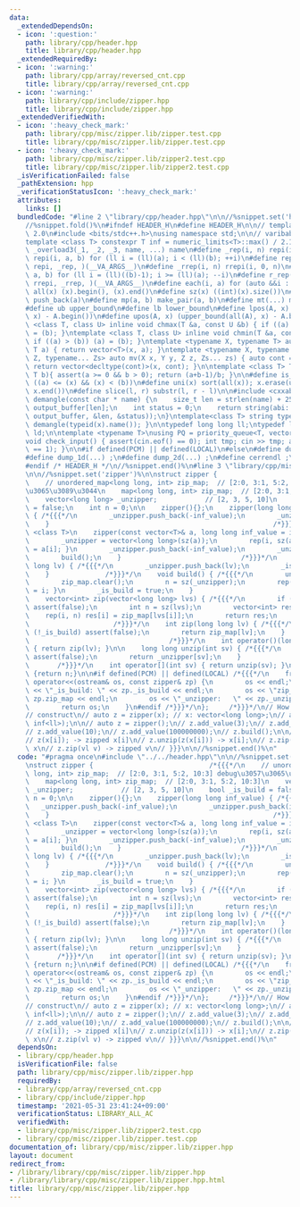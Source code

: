 ```yaml
---
data:
  _extendedDependsOn:
  - icon: ':question:'
    path: library/cpp/header.hpp
    title: library/cpp/header.hpp
  _extendedRequiredBy:
  - icon: ':warning:'
    path: library/cpp/array/reversed_cnt.cpp
    title: library/cpp/array/reversed_cnt.cpp
  - icon: ':warning:'
    path: library/cpp/include/zipper.hpp
    title: library/cpp/include/zipper.hpp
  _extendedVerifiedWith:
  - icon: ':heavy_check_mark:'
    path: library/cpp/misc/zipper.lib/zipper.test.cpp
    title: library/cpp/misc/zipper.lib/zipper.test.cpp
  - icon: ':heavy_check_mark:'
    path: library/cpp/misc/zipper.lib/zipper2.test.cpp
    title: library/cpp/misc/zipper.lib/zipper2.test.cpp
  _isVerificationFailed: false
  _pathExtension: hpp
  _verificationStatusIcon: ':heavy_check_mark:'
  attributes:
    links: []
  bundledCode: "#line 2 \"library/cpp/header.hpp\"\n\n//%snippet.set('header')%\n\
    //%snippet.fold()%\n#ifndef HEADER_H\n#define HEADER_H\n\n// template version\
    \ 2.0\n#include <bits/stdc++.h>\nusing namespace std;\n\n// varibable settings\n\
    template <class T> constexpr T inf = numeric_limits<T>::max() / 2.1;\n\n#define\
    \ _overload3(_1, _2, _3, name, ...) name\n#define _rep(i, n) repi(i, 0, n)\n#define\
    \ repi(i, a, b) for (ll i = (ll)(a); i < (ll)(b); ++i)\n#define rep(...) _overload3(__VA_ARGS__,\
    \ repi, _rep, )(__VA_ARGS__)\n#define _rrep(i, n) rrepi(i, 0, n)\n#define rrepi(i,\
    \ a, b) for (ll i = (ll)((b)-1); i >= (ll)(a); --i)\n#define r_rep(...) _overload3(__VA_ARGS__,\
    \ rrepi, _rrep, )(__VA_ARGS__)\n#define each(i, a) for (auto &&i : a)\n#define\
    \ all(x) (x).begin(), (x).end()\n#define sz(x) ((int)(x).size())\n#define pb(a)\
    \ push_back(a)\n#define mp(a, b) make_pair(a, b)\n#define mt(...) make_tuple(__VA_ARGS__)\n\
    #define ub upper_bound\n#define lb lower_bound\n#define lpos(A, x) (lower_bound(all(A),\
    \ x) - A.begin())\n#define upos(A, x) (upper_bound(all(A), x) - A.begin())\ntemplate\
    \ <class T, class U> inline void chmax(T &a, const U &b) { if ((a) < (b)) (a)\
    \ = (b); }\ntemplate <class T, class U> inline void chmin(T &a, const U &b) {\
    \ if ((a) > (b)) (a) = (b); }\ntemplate <typename X, typename T> auto mv(X x,\
    \ T a) { return vector<T>(x, a); }\ntemplate <typename X, typename Y, typename\
    \ Z, typename... Zs> auto mv(X x, Y y, Z z, Zs... zs) { auto cont = mv(y, z, zs...);\
    \ return vector<decltype(cont)>(x, cont); }\n\ntemplate <class T> T cdiv(T a,\
    \ T b){ assert(a >= 0 && b > 0); return (a+b-1)/b; }\n\n#define is_in(x, a, b)\
    \ ((a) <= (x) && (x) < (b))\n#define uni(x) sort(all(x)); x.erase(unique(all(x)),\
    \ x.end())\n#define slice(l, r) substr(l, r - l)\n\n#include <cxxabi.h>\nstring\
    \ demangle(const char * name) {\n    size_t len = strlen(name) + 256;\n    char\
    \ output_buffer[len];\n    int status = 0;\n    return string(abi::__cxa_demangle(name,\
    \ output_buffer, &len, &status));\n}\ntemplate<class T> string type(T x){ return\
    \ demangle(typeid(x).name()); }\n\ntypedef long long ll;\ntypedef long double\
    \ ld;\n\ntemplate <typename T>\nusing PQ = priority_queue<T, vector<T>, greater<T>>;\n\
    void check_input() { assert(cin.eof() == 0); int tmp; cin >> tmp; assert(cin.eof()\
    \ == 1); }\n\n#if defined(PCM) || defined(LOCAL)\n#else\n#define dump(...) ;\n\
    #define dump_1d(...) ;\n#define dump_2d(...) ;\n#define cerrendl ;\n#endif\n\n\
    #endif /* HEADER_H */\n//%snippet.end()%\n#line 3 \"library/cpp/misc/zipper.lib/zipper.hpp\"\
    \n\n//%snippet.set('zipper')%\n\nstruct zipper {                             /*{{{*/\n\
    \    // unordered_map<long long, int> zip_map;  // [2:0, 3:1, 5:2, 10:3] debug\u3057\
    \u3065\u3089\u3044\n    map<long long, int> zip_map;  // [2:0, 3:1, 5:2, 10:3]\n\
    \    vector<long long> _unzipper;            // [2, 3, 5, 10]\n    bool _is_build\
    \ = false;\n    int n = 0;\n\n    zipper(){};\n    zipper(long long inf_value)\
    \ { /*{{{*/\n        _unzipper.push_back(-inf_value);\n        _unzipper.push_back(inf_value);\n\
    \    }                                                        /*}}}*/\n\n    template\
    \ <class T>\n    zipper(const vector<T>& a, long long inf_value = inf<ll>) { /*{{{*/\n\
    \        _unzipper = vector<long long>(sz(a));\n        rep(i, sz(a)) { _unzipper[i]\
    \ = a[i]; }\n        _unzipper.push_back(-inf_value);\n        _unzipper.push_back(inf_value);\n\
    \        build();\n    }                              /*}}}*/\n    void add_value(long\
    \ long lv) { /*{{{*/\n        _unzipper.push_back(lv);\n        _is_build = false;\n\
    \    }              /*}}}*/\n    void build() { /*{{{*/\n        uni(_unzipper);\n\
    \        zip_map.clear();\n        n = sz(_unzipper);\n        rep(i, n) { zip_map[_unzipper[i]]\
    \ = i; }\n        _is_build = true;\n    }                              /*}}}*/\n\
    \    vector<int> zip(vector<long long> lvs) { /*{{{*/\n        if (!_is_build)\
    \ assert(false);\n        int n = sz(lvs);\n        vector<int> res(n);\n    \
    \    rep(i, n) res[i] = zip_map[lvs[i]];\n        return res;\n    }         \
    \                     /*}}}*/\n    int zip(long long lv) { /*{{{*/\n        if\
    \ (!_is_build) assert(false);\n        return zip_map[lv];\n    }            \
    \                                   /*}}}*/\n    int operator()(long long lv)\
    \ { return zip(lv); }\n\n    long long unzip(int sv) { /*{{{*/\n        if (!_is_build)\
    \ assert(false);\n        return _unzipper[sv];\n    }                       \
    \       /*}}}*/\n    int operator[](int sv) { return unzip(sv); }\n\n    int size()\
    \ {return n;}\n\n#if defined(PCM) || defined(LOCAL) /*{{{*/\n    friend ostream&\
    \ operator<<(ostream& os, const zipper& zp) {\n        os << endl;\n        os\
    \ << \"_is_build: \" << zp._is_build << endl;\n        os << \"zip_map:   \" <<\
    \ zp.zip_map << endl;\n        os << \"_unzipper:   \" << zp._unzipper << endl;\n\
    \        return os;\n    }\n#endif /*}}}*/\n};     /*}}}*/\n// How to use {{{\n\
    // construct\n// auto z = zipper(x); // x: vector<long long>;\n// auto z = zipper(x,\
    \ inf<ll>);\n\n// auto z = zipper();\n// z.add_value(3);\n// z.add_value(5);\n\
    // z.add_value(10);\n// z.add_value(100000000);\n// z.build();\n\n// other method\n\
    // z(x[i]); -> zipped x[i]\n// z.unzip(z(x[i])) -> x[i];\n// z.zip(ll x) -> zipped\
    \ x\n// z.zip(vl v) -> zipped v\n// }}}\n\n//%snippet.end()%\n"
  code: "#pragma once\n#include \"../../header.hpp\"\n\n//%snippet.set('zipper')%\n\
    \nstruct zipper {                             /*{{{*/\n    // unordered_map<long\
    \ long, int> zip_map;  // [2:0, 3:1, 5:2, 10:3] debug\u3057\u3065\u3089\u3044\n\
    \    map<long long, int> zip_map;  // [2:0, 3:1, 5:2, 10:3]\n    vector<long long>\
    \ _unzipper;            // [2, 3, 5, 10]\n    bool _is_build = false;\n    int\
    \ n = 0;\n\n    zipper(){};\n    zipper(long long inf_value) { /*{{{*/\n     \
    \   _unzipper.push_back(-inf_value);\n        _unzipper.push_back(inf_value);\n\
    \    }                                                        /*}}}*/\n\n    template\
    \ <class T>\n    zipper(const vector<T>& a, long long inf_value = inf<ll>) { /*{{{*/\n\
    \        _unzipper = vector<long long>(sz(a));\n        rep(i, sz(a)) { _unzipper[i]\
    \ = a[i]; }\n        _unzipper.push_back(-inf_value);\n        _unzipper.push_back(inf_value);\n\
    \        build();\n    }                              /*}}}*/\n    void add_value(long\
    \ long lv) { /*{{{*/\n        _unzipper.push_back(lv);\n        _is_build = false;\n\
    \    }              /*}}}*/\n    void build() { /*{{{*/\n        uni(_unzipper);\n\
    \        zip_map.clear();\n        n = sz(_unzipper);\n        rep(i, n) { zip_map[_unzipper[i]]\
    \ = i; }\n        _is_build = true;\n    }                              /*}}}*/\n\
    \    vector<int> zip(vector<long long> lvs) { /*{{{*/\n        if (!_is_build)\
    \ assert(false);\n        int n = sz(lvs);\n        vector<int> res(n);\n    \
    \    rep(i, n) res[i] = zip_map[lvs[i]];\n        return res;\n    }         \
    \                     /*}}}*/\n    int zip(long long lv) { /*{{{*/\n        if\
    \ (!_is_build) assert(false);\n        return zip_map[lv];\n    }            \
    \                                   /*}}}*/\n    int operator()(long long lv)\
    \ { return zip(lv); }\n\n    long long unzip(int sv) { /*{{{*/\n        if (!_is_build)\
    \ assert(false);\n        return _unzipper[sv];\n    }                       \
    \       /*}}}*/\n    int operator[](int sv) { return unzip(sv); }\n\n    int size()\
    \ {return n;}\n\n#if defined(PCM) || defined(LOCAL) /*{{{*/\n    friend ostream&\
    \ operator<<(ostream& os, const zipper& zp) {\n        os << endl;\n        os\
    \ << \"_is_build: \" << zp._is_build << endl;\n        os << \"zip_map:   \" <<\
    \ zp.zip_map << endl;\n        os << \"_unzipper:   \" << zp._unzipper << endl;\n\
    \        return os;\n    }\n#endif /*}}}*/\n};     /*}}}*/\n// How to use {{{\n\
    // construct\n// auto z = zipper(x); // x: vector<long long>;\n// auto z = zipper(x,\
    \ inf<ll>);\n\n// auto z = zipper();\n// z.add_value(3);\n// z.add_value(5);\n\
    // z.add_value(10);\n// z.add_value(100000000);\n// z.build();\n\n// other method\n\
    // z(x[i]); -> zipped x[i]\n// z.unzip(z(x[i])) -> x[i];\n// z.zip(ll x) -> zipped\
    \ x\n// z.zip(vl v) -> zipped v\n// }}}\n\n//%snippet.end()%\n"
  dependsOn:
  - library/cpp/header.hpp
  isVerificationFile: false
  path: library/cpp/misc/zipper.lib/zipper.hpp
  requiredBy:
  - library/cpp/array/reversed_cnt.cpp
  - library/cpp/include/zipper.hpp
  timestamp: '2021-05-31 23:41:24+09:00'
  verificationStatus: LIBRARY_ALL_AC
  verifiedWith:
  - library/cpp/misc/zipper.lib/zipper2.test.cpp
  - library/cpp/misc/zipper.lib/zipper.test.cpp
documentation_of: library/cpp/misc/zipper.lib/zipper.hpp
layout: document
redirect_from:
- /library/library/cpp/misc/zipper.lib/zipper.hpp
- /library/library/cpp/misc/zipper.lib/zipper.hpp.html
title: library/cpp/misc/zipper.lib/zipper.hpp
---
```

